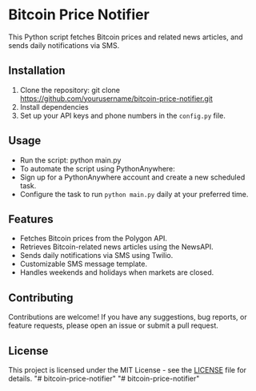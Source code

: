 # Bitcoin Price Notifier

This Python script fetches Bitcoin prices and related news articles, and sends daily notifications via SMS.

## Installation

1. Clone the repository: git clone https://github.com/yourusername/bitcoin-price-notifier.git
2. Install dependencies
3. Set up your API keys and phone numbers in the `config.py` file.

## Usage

- Run the script: python main.py
- To automate the script using PythonAnywhere:
- Sign up for a PythonAnywhere account and create a new scheduled task.
- Configure the task to run `python main.py` daily at your preferred time.

## Features

- Fetches Bitcoin prices from the Polygon API.
- Retrieves Bitcoin-related news articles using the NewsAPI.
- Sends daily notifications via SMS using Twilio.
- Customizable SMS message template.
- Handles weekends and holidays when markets are closed.

## Contributing

Contributions are welcome! If you have any suggestions, bug reports, or feature requests, please open an issue or submit a pull request.

## License

This project is licensed under the MIT License - see the [LICENSE](LICENSE) file for details.
"# bitcoin-price-notifier" 
"# bitcoin-price-notifier" 
